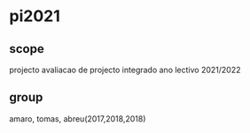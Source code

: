 # pi2021

## scope

projecto avaliacao de projecto integrado ano lectivo 2021/2022

## group

amaro, tomas, abreu(2017,2018,2018)
